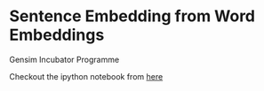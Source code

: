 Sentence Embedding from Word Embeddings
=======================================

Gensim Incubator Programme

Checkout the ipython notebook from [here](https://github.com/kakshay21/sentence_embeddings/blob/master/word_to_sentence_embedding.ipynb)
